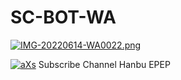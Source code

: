 # SC-BOT-WA
[![IMG-20220614-WA0022.png](https://i.postimg.cc/y88PkL39/IMG-20220614-WA0022.png)](https://postimg.cc/6yFRPL05)


<a href='https://www.instagram.com/ardhixs_/' target='_blank'><img src='https://i.postimg.cc/y88PkL39/IMG-20220614-WA0022.png' border='0' alt='aXs'/></a>
Subscribe Channel Hanbu EPEP
